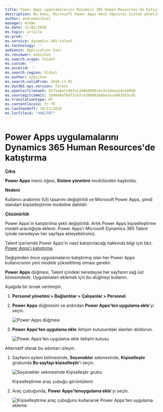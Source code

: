 ```yaml
---
title: Power Apps uygulamalarını Dynamics 365 Human Resources'de katıştırma
description: Bu konu, Microsoft Power Apps menü öğesinin Sistem yönetim modülünden kaybolduğu sorunu ortadan kaldırmayı açıklamaktadır.
author: andreabichsel
manager: AnnBe
ms.date: 11/02/2018
ms.topic: article
ms.prod: ''
ms.service: dynamics-365-talent
ms.technology: ''
audience: Application User
ms.reviewer: anbichse
ms.search.scope: Talent
ms.custom: ''
ms.assetid: ''
ms.search.region: Global
ms.author: anbichse
ms.search.validFrom: 2018-11-02
ms.dyn365.ops.version: Talent
ms.openlocfilehash: 8275a8a7c68fa13d6b9880c4c411deaa2dcbb998
ms.sourcegitcommit: 199848e78df5cb7c439b001bdbe1ece963593cdb
ms.translationtype: HT
ms.contentlocale: tr-TR
ms.lasthandoff: 10/13/2020
ms.locfileid: "4462787"
---
```

# <a name="embed-power-apps-apps-in-dynamics-365-human-resources"></a>Power Apps uygulamalarını Dynamics 365 Human Resources'de katıştırma

**Çıkış**

**Power Apps** menü öğesi, **Sistem yönetimi** modülünden kayboldu.

**Nedeni**

Kullanıcı arabirimi (UI) tasarımı değiştirildi ve Microsoft Power Apps, şimdi standart kişiselleştirme modeline dahildir.

**Çözünürlük**

Power Apps'ın katıştırılma şekli değiştirildi. Artık Power Apps kişiselleştirme modeli aracılığıyla eklenir. Power Apps'i Microsoft Dynamics 365 Talent içinde neredeyse her sayfaya ekleyebilirsiniz.

Talent içerisinde Power Apps'in nasıl katıştırılacağı hakkında bilgi için bkz. [Power Apps'i katıştırma](https://docs.microsoft.com/dynamics365/unified-operations/fin-and-ops/get-started/embed-power-apps).

Değişimden önce uygulamalarını katıştırmış olan her Power Apps kullanıcısının yeni modele yükseltilmiş olması gerekir.

**Power Apps** düğmesi, Talent içindeki neredeyse her sayfanın sağ üst kösesindedir. Uygulamaları eklemek için bu düğmeyi kullanın.

Aşağıda bir örnek verilmiştir.

1. **Personel yönetimi \> Bağlantılar \> Çalışanlar \> Personel**.
2. **Power Apps** düğmesini ve ardından **Power Apps'ten uygulama ekle**'yi seçin.

    ![Power Apps düğmesi](media/png.png)

3. **Power Apps'ten uygulama ekle** iletişim kutusundaki alanları doldurun.

    ![Power Apps'ten uygulama ekle iletişim kutusu](media/insert-powerapp.png)

Alternatif olarak bu adımları izleyin.

1. Sayfanın eylem bölmesinde, **Seçenekler** sekmesinde, **Kişiselleştir** grubunda **Bu sayfayı kişiselleştir**'i seçin.

    ![Seçenekler sekmesinde Kişiselleştir grubu](media/options.png)

    Kişiselleştirme araç çubuğu görüntülenir.

2. Araç çubuğunda, **Power Apps'tenuygulama ekle**'yi seçin.

    ![Kişiselleştirme araç çubuğunu kullanarak Power Apps'ten uygulama ekleme](media/powerapp-bar.png)
